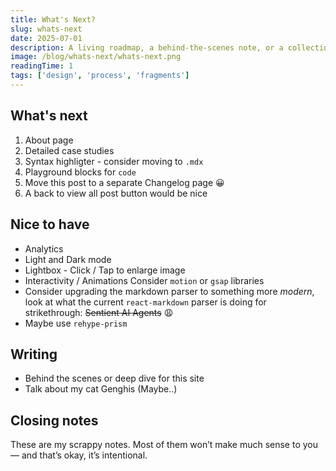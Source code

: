 ```yaml
---
title: What's Next?
slug: whats-next
date: 2025-07-01
description: A living roadmap, a behind-the-scenes note, or a collection of thoughts and code fragments.
image: /blog/whats-next/whats-next.png
readingTime: 1
tags: ['design', 'process', 'fragments']
---
```


## What's next

1. About page
2. Detailed case studies
3. Syntax highligter - consider moving to `.mdx`
4. Playground blocks for `code`
5. Move this post to a separate Changelog page 😀
6. A back to view all post button would be nice

## Nice to have

- Analytics
- Light and Dark mode
- Lightbox - Click / Tap to enlarge image
- Interactivity / Animations Consider `motion` or `gsap` libraries
- Consider upgrading the markdown parser to something more _modern_, look at what the current `react-markdown` parser is doing for strikethrough: ~~Sentient AI Agents~~ 😩
- Maybe use `rehype-prism`

## Writing

- Behind the scenes or deep dive for this site
- Talk about my cat Genghis (Maybe..)

## Closing notes

These are my scrappy notes. Most of them won’t make much sense to you — and that’s okay, it’s intentional.
